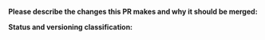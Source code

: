 **Please describe the changes this PR makes and why it should be merged:**



**Status and versioning classification:**

<!--
Please move lines that apply to you out of the comment:
- This PR includes breaking changes (methods removed or renamed, parameters moved or removed)
- This PR **only** includes non-code changes, like changes to documentation, README, etc.
- This PR includes new features.
-->

<!--
Yoinked from discord.js
https://github.com/discordjs/discord.js/blob/master/.github/PULL_REQUEST_TEMPLATE.md
-->
